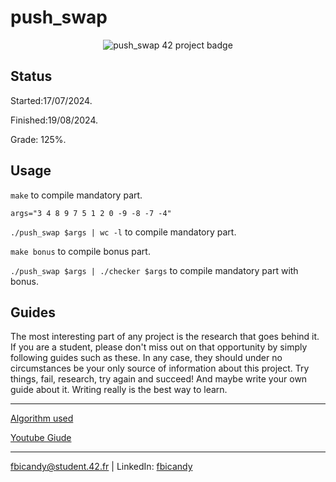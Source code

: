 # push_swap 

<p align="center">
  <img src="https://github.com/FreddyBicandy50/42draft/blob/main/42_badges/push_swape.png" alt="push_swap 42 project badge"/>
</p>

## Status
Started:17/07/2024.

Finished:19/08/2024.

Grade: 125%.

## Usage
``make`` to compile mandatory part.

``args="3 4 8 9 7 5 1 2 0 -9 -8 -7 -4"``

``./push_swap $args | wc -l`` to compile mandatory part.

``make bonus`` to compile bonus part.

``./push_swap $args | ./checker $args`` to compile mandatory part with bonus.
## Guides

The most interesting part of any project is the research that goes behind it. If you are a student, please don't miss out on that opportunity by simply following guides such as these. In any case, they should under no circumstances be your only source of information about this project. Try things, fail, research, try again and succeed! And maybe write your own guide about it. Writing really is the best way to learn.

---
[Algorithm used](https://medium.com/@ayogun/push-swap-c1f5d2d41e97)

[Youtube Giude](https://www.youtube.com/watch?v=wRvipSG4Mmk)


---

fbicandy@student.42.fr | LinkedIn: [fbicandy](https://www.linkedin.com/in/freddy-bicandy/)